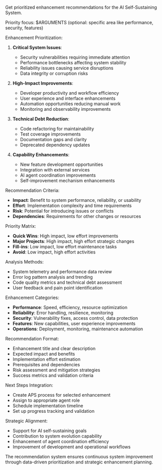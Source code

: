 Get prioritized enhancement recommendations for the AI Self-Sustaining System.

Priority focus: $ARGUMENTS (optional: specific area like performance, security, features)

Enhancement Prioritization:
1. **Critical System Issues**:
   - Security vulnerabilities requiring immediate attention
   - Performance bottlenecks affecting system stability
   - Reliability issues causing service disruptions
   - Data integrity or corruption risks

2. **High-Impact Improvements**:
   - Developer productivity and workflow efficiency
   - User experience and interface enhancements
   - Automation opportunities reducing manual work
   - Monitoring and observability improvements

3. **Technical Debt Reduction**:
   - Code refactoring for maintainability
   - Test coverage improvements
   - Documentation gaps and clarity
   - Deprecated dependency updates

4. **Capability Enhancements**:
   - New feature development opportunities
   - Integration with external services
   - AI agent coordination improvements
   - Self-improvement mechanism enhancements

Recommendation Criteria:
- **Impact**: Benefit to system performance, reliability, or usability
- **Effort**: Implementation complexity and time requirements
- **Risk**: Potential for introducing issues or conflicts
- **Dependencies**: Requirements for other changes or resources

Priority Matrix:
- **Quick Wins**: High impact, low effort improvements
- **Major Projects**: High impact, high effort strategic changes
- **Fill-ins**: Low impact, low effort maintenance tasks
- **Avoid**: Low impact, high effort activities

Analysis Methods:
- System telemetry and performance data review
- Error log pattern analysis and trending
- Code quality metrics and technical debt assessment
- User feedback and pain point identification

Enhancement Categories:
- **Performance**: Speed, efficiency, resource optimization
- **Reliability**: Error handling, resilience, monitoring
- **Security**: Vulnerability fixes, access control, data protection
- **Features**: New capabilities, user experience improvements
- **Operations**: Deployment, monitoring, maintenance automation

Recommendation Format:
- Enhancement title and clear description
- Expected impact and benefits
- Implementation effort estimation
- Prerequisites and dependencies
- Risk assessment and mitigation strategies
- Success metrics and validation criteria

Next Steps Integration:
- Create APS process for selected enhancement
- Assign to appropriate agent role
- Schedule implementation timeline
- Set up progress tracking and validation

Strategic Alignment:
- Support for AI self-sustaining goals
- Contribution to system evolution capability
- Enhancement of agent coordination efficiency
- Improvement of development and operational workflows

The recommendation system ensures continuous system improvement through data-driven prioritization and strategic enhancement planning.